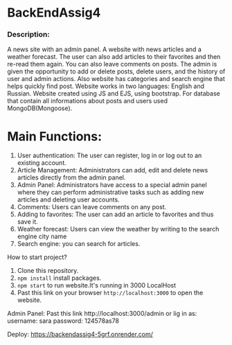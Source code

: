 ﻿# BackEndAssig4
### Description:
A news site with an admin panel. A website with news articles and a weather forecast. The user can also add articles to their favorites and then re-read them again.  You can also leave comments on posts. The admin is given the opportunity to add or delete posts, delete users, and the history of user and admin actions. Also website has categories and
search engine that helps quickly find post. Website works in two languages: English and Russian. 
Website created using JS and EJS, using bootstrap. For database that contain all informations about posts and users used MongoDB(Mongoose).


# Main Functions:
1. User authentication: The user can register, log in or log out to an existing account.
2. Article Management: Administrators can add, edit and delete news articles directly from the admin panel.
3. Admin Panel: Administrators have access to a special admin panel where they can perform administrative tasks such as adding new articles and deleting user accounts.
4. Comments: Users can leave comments on any post.
5. Adding to favorites: The user can add an article to favorites and thus save it.
6. Weather forecast: Users can view the weather by writing to the search engine city name
7. Search engine: you can search for articles.

  How to start project?
1. Clone this repository.
2. ```npm install``` install packages.
3. ```npm start``` to run website.It's running in 3000 LocalHost
4. Past this link on your browser ```http://localhost:3000``` to open the website.

 Admin Panel:
 Past this link http://localhost:3000/admin or lig in as:
 username: sara
 password: 124578as78


Deploy: https://backendassig4-5grf.onrender.com/
